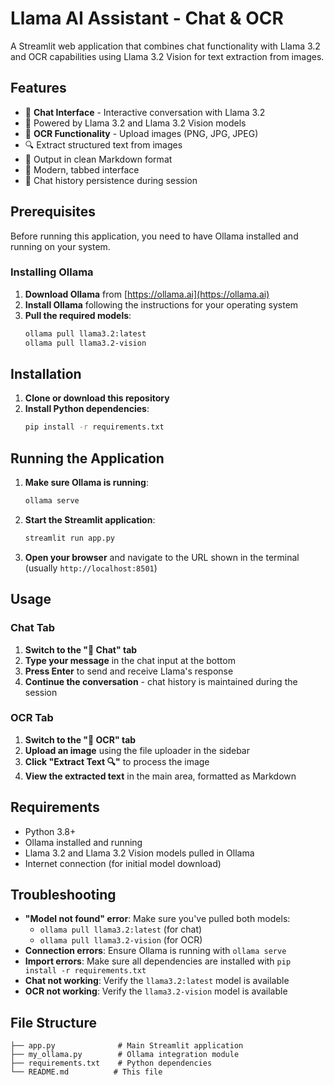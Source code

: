 # Llama AI Assistant - Chat & OCR

A Streamlit web application that combines chat functionality with Llama 3.2 and OCR capabilities using Llama 3.2 Vision for text extraction from images.

## Features

- 💬 **Chat Interface** - Interactive conversation with Llama 3.2
- 🦙 Powered by Llama 3.2 and Llama 3.2 Vision models
- 📸 **OCR Functionality** - Upload images (PNG, JPG, JPEG)
- 🔍 Extract structured text from images
- 📝 Output in clean Markdown format
- 🎨 Modern, tabbed interface
- 💾 Chat history persistence during session

## Prerequisites

Before running this application, you need to have Ollama installed and running on your system.

### Installing Ollama

1. **Download Ollama** from [https://ollama.ai](https://ollama.ai)
2. **Install Ollama** following the instructions for your operating system
3. **Pull the required models**:
   ```bash
   ollama pull llama3.2:latest
   ollama pull llama3.2-vision
   ```

## Installation

1. **Clone or download this repository**
2. **Install Python dependencies**:
   ```bash
   pip install -r requirements.txt
   ```

## Running the Application

1. **Make sure Ollama is running**:
   ```bash
   ollama serve
   ```

2. **Start the Streamlit application**:
   ```bash
   streamlit run app.py
   ```

3. **Open your browser** and navigate to the URL shown in the terminal (usually `http://localhost:8501`)

## Usage

### Chat Tab
1. **Switch to the "💬 Chat" tab**
2. **Type your message** in the chat input at the bottom
3. **Press Enter** to send and receive Llama's response
4. **Continue the conversation** - chat history is maintained during the session

### OCR Tab
1. **Switch to the "📸 OCR" tab**
2. **Upload an image** using the file uploader in the sidebar
3. **Click "Extract Text 🔍"** to process the image
4. **View the extracted text** in the main area, formatted as Markdown

## Requirements

- Python 3.8+
- Ollama installed and running
- Llama 3.2 and Llama 3.2 Vision models pulled in Ollama
- Internet connection (for initial model download)

## Troubleshooting

- **"Model not found" error**: Make sure you've pulled both models:
  - `ollama pull llama3.2:latest` (for chat)
  - `ollama pull llama3.2-vision` (for OCR)
- **Connection errors**: Ensure Ollama is running with `ollama serve`
- **Import errors**: Make sure all dependencies are installed with `pip install -r requirements.txt`
- **Chat not working**: Verify the `llama3.2:latest` model is available
- **OCR not working**: Verify the `llama3.2-vision` model is available

## File Structure

```
├── app.py              # Main Streamlit application
├── my_ollama.py        # Ollama integration module
├── requirements.txt    # Python dependencies
└── README.md          # This file
```
